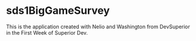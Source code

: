 # sds1BigGameSurvey
This is the application created with Nelio and Washington from DevSuperior in the First Week of Superior Dev.
